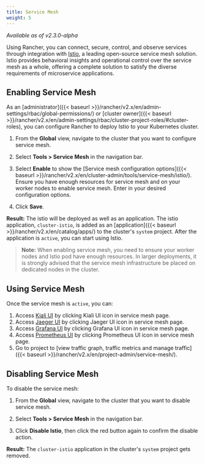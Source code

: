 ```yaml
---
title: Service Mesh
weight: 5
---
```


_Available as of v2.3.0-alpha_

Using Rancher, you can connect, secure, control, and observe services through integration with [Istio](https://istio.io/), a leading open-source service mesh solution. Istio provides behavioral insights and operational control over the service mesh as a whole, offering a complete solution to satisfy the diverse requirements of microservice applications.

## Enabling Service Mesh

As an [administrator]({{< baseurl >}}/rancher/v2.x/en/admin-settings/rbac/global-permissions/) or [cluster owner]({{< baseurl >}}/rancher/v2.x/en/admin-settings/rbac/cluster-project-roles/#cluster-roles), you can configure Rancher to deploy Istio to your Kubernetes cluster.

1. From the **Global** view, navigate to the cluster that you want to configure service mesh.

1. Select **Tools > Service Mesh** in the navigation bar.

1. Select **Enable** to show the [Service mesh configuration options]({{< baseurl >}}/rancher/v2.x/en/cluster-admin/tools/service-mesh/istio/). Ensure you have enough resources for service mesh and on your worker nodes to enable service mesh. Enter in your desired configuration options.

1. Click **Save**.

**Result:** The istio will be deployed as well as an application. The istio application, `cluster-istio`, is added as an [application]({{< baseurl >}}/rancher/v2.x/en/catalog/apps/) to the cluster's `system` project.  After the application is `active`, you can start using Istio.

> **Note:** When enabling service mesh, you need to ensure your worker nodes and Istio pod have enough resources. In larger deployments, it is strongly advised that the service mesh infrastructure be placed on dedicated nodes in the cluster.

## Using Service Mesh

Once the service mesh is `active`, you can:

1. Access [Kiali UI](https://www.kiali.io/) by clicking Kiali UI icon in service mesh page.
1. Access [Jaeger UI](https://www.jaegertracing.io/) by clicking Jaeger UI icon in service mesh page.
1. Access [Grafana UI](https://grafana.com/) by clicking Grafana UI icon in service mesh page.
1. Access [Prometheus UI](https://prometheus.io/) by clicking Prometheus UI icon in service mesh page.
1. Go to project to [view traffic graph, traffic metrics and manage traffic]({{< baseurl >}}/rancher/v2.x/en/project-admin/service-mesh/).

## Disabling Service Mesh

To disable the service mesh:

1. From the **Global** view, navigate to the cluster that you want to disable service mesh.

1. Select **Tools > Service Mesh** in the navigation bar.

1. Click **Disable Istio**, then click the red button again to confirm the disable action.

**Result:** The `cluster-istio` application in the cluster's `system` project gets removed.
